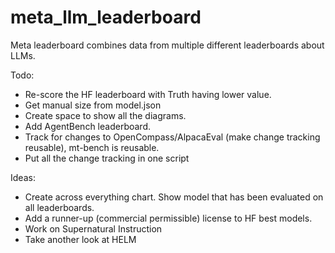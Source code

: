 # meta_llm_leaderboard
Meta leaderboard combines data from multiple different leaderboards about LLMs.

Todo:
- Re-score the HF leaderboard with Truth having lower value.
- Get manual size from model.json
- Create space to show all the diagrams.
- Add AgentBench leaderboard.
- Track for changes to OpenCompass/AlpacaEval (make change tracking reusable), mt-bench is reusable.
- Put all the change tracking in one script


Ideas:
- Create across everything chart. Show model that has been evaluated on all leaderboards.
- Add a runner-up (commercial permissible) license to HF best models.
- Work on Supernatural Instruction
- Take another look at HELM